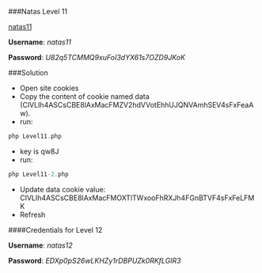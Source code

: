 ###Natas Level 11 

[natas11](http://natas11.natas.labs.overthewire.org)

**Username**: *natas11*

**Password**: *U82q5TCMMQ9xuFoI3dYX61s7OZD9JKoK*


###Solution

- Open site cookies
- Copy the content of cookie named data (ClVLIh4ASCsCBE8lAxMacFMZV2hdVVotEhhUJQNVAmhSEV4sFxFeaAw).
- run:
```php
php Level11.php
```
- key is qw8J
- run:
```php
php Level11-2.php
```
- Update data cookie value: ClVLIh4ASCsCBE8lAxMacFMOXTlTWxooFhRXJh4FGnBTVF4sFxFeLFMK
- Refresh


####Credentials for Level 12 

**Username**: *natas12*

**Password**: *EDXp0pS26wLKHZy1rDBPUZk0RKfLGIR3*

